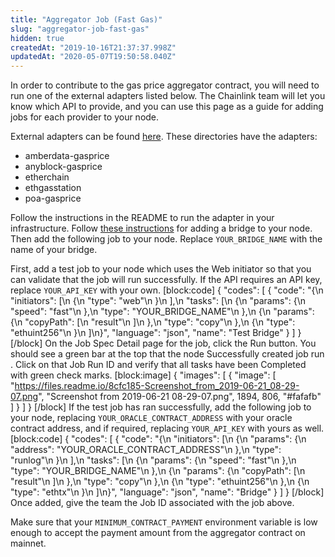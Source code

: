 ```yaml
---
title: "Aggregator Job (Fast Gas)"
slug: "aggregator-job-fast-gas"
hidden: true
createdAt: "2019-10-16T21:37:37.998Z"
updatedAt: "2020-05-07T19:50:58.040Z"
---
```

In order to contribute to the gas price aggregator contract, you will need to run one of the external adapters listed below. The Chainlink team will let you know which API to provide, and you can use this page as a guide for adding jobs for each provider to your node.

External adapters can be found <a href="https://github.com/smartcontractkit/external-adapters-js" target="_blank">here</a>.
These directories have the adapters:
- amberdata-gasprice
- anyblock-gasprice
- etherchain
- ethgasstation
- poa-gasprice

Follow the instructions in the README to run the adapter in your infrastructure. Follow [these instructions](doc:node-operators) for adding a bridge to your node. Then add the following job to your node. Replace `YOUR_BRIDGE_NAME` with the name of your bridge.

First, add a test job to your node which uses the Web initiator so that you can validate that the job will run successfully. If the API requires an API key, replace `YOUR_API_KEY` with your own.
[block:code]
{
  "codes": [
    {
      "code": "{\n    \"initiators\": [\n        {\n            \"type\": \"web\"\n        }\n    ],\n    \"tasks\": [\n        {\n            \"params\": {\n                \"speed\": \"fast\"\n            },\n            \"type\": \"YOUR_BRIDGE_NAME\"\n        },\n        {\n            \"params\": {\n                \"copyPath\": [\n                    \"result\"\n                ]\n            },\n            \"type\": \"copy\"\n        },\n        {\n            \"type\": \"ethuint256\"\n        }\n    ]\n}",
      "language": "json",
      "name": "Test Bridge"
    }
  ]
}
[/block]
On the Job Spec Detail page for the job, click the Run button. You should see a green bar at the top that the node Successfully created job run <JobRunID>. Click on that Job Run ID and verify that all tasks have been Completed with green check marks.
[block:image]
{
  "images": [
    {
      "image": [
        "https://files.readme.io/8cfc185-Screenshot_from_2019-06-21_08-29-07.png",
        "Screenshot from 2019-06-21 08-29-07.png",
        1894,
        806,
        "#fafafb"
      ]
    }
  ]
}
[/block]
If the test job has ran successfully, add the following job to your node, replacing `YOUR_ORACLE_CONTRACT_ADDRESS` with your oracle contract address, and if required, replacing `YOUR_API_KEY` with yours as well.
[block:code]
{
  "codes": [
    {
      "code": "{\n    \"initiators\": [\n        {\n            \"params\": {\n                \"address\": \"YOUR_ORACLE_CONTRACT_ADDRESS\"\n            },\n            \"type\": \"runlog\"\n        }\n    ],\n    \"tasks\": [\n        {\n            \"params\": {\n                \"speed\": \"fast\"\n            },\n            \"type\": \"YOUR_BRIDGE_NAME\"\n        },\n        {\n            \"params\": {\n                \"copyPath\": [\n                    \"result\"\n                ]\n            },\n            \"type\": \"copy\"\n        },\n        {\n            \"type\": \"ethuint256\"\n        },\n        {\n            \"type\": \"ethtx\"\n        }\n    ]\n}",
      "language": "json",
      "name": "Bridge"
    }
  ]
}
[/block]
Once added, give the team the Job ID associated with the job above.

Make sure that your `MINIMUM_CONTRACT_PAYMENT` environment variable is low enough to accept the payment amount from the aggregator contract on mainnet.